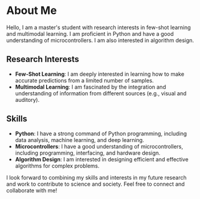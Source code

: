 # About Me

Hello, I am a master's student with research interests in few-shot learning and multimodal learning. I am proficient in Python and have a good understanding of microcontrollers. I am also interested in algorithm design.

## Research Interests

- **Few-Shot Learning**: I am deeply interested in learning how to make accurate predictions from a limited number of samples.
- **Multimodal Learning**: I am fascinated by the integration and understanding of information from different sources (e.g., visual and auditory).

## Skills

- **Python**: I have a strong command of Python programming, including data analysis, machine learning, and deep learning.
- **Microcontrollers**: I have a good understanding of microcontrollers, including programming, interfacing, and hardware design.
- **Algorithm Design**: I am interested in designing efficient and effective algorithms for complex problems.

I look forward to combining my skills and interests in my future research and work to contribute to science and society. Feel free to connect and collaborate with me!
